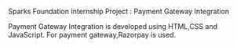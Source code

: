 Sparks Foundation Internship Project : Payment Gateway Integration

Payment Gateway Integration is developed using HTML,CSS and JavaScript. For payment gateway,Razorpay is used.
